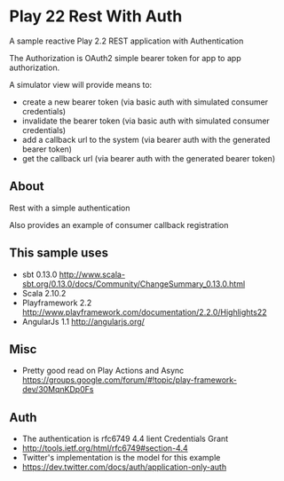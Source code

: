 Play 22 Rest With Auth
=============

A sample reactive Play 2.2 REST application with Authentication

The Authorization is OAuth2 simple bearer token for app to app authorization.

A simulator view will provide means to:

* create a new bearer token (via basic auth with simulated consumer credentials)
* invalidate the bearer token (via basic auth with simulated consumer credentials)
* add a callback url to the system (via bearer auth with the generated bearer token)
* get the callback url (via bearer auth with the generated bearer token)


About
--------------

Rest with a simple authentication

Also provides an example of consumer callback registration
 

This sample uses
--------------

* sbt   0.13.0        http://www.scala-sbt.org/0.13.0/docs/Community/ChangeSummary_0.13.0.html
* Scala 2.10.2  
* Playframework 2.2   http://www.playframework.com/documentation/2.2.0/Highlights22
* AngularJs 1.1       http://angularjs.org/


Misc
--------------

* Pretty good read on Play Actions and Async  https://groups.google.com/forum/#!topic/play-framework-dev/30MqnKDp0Fs


Auth
--------------

* The authentication is rfc6749 4.4 lient Credentials Grant 
* http://tools.ietf.org/html/rfc6749#section-4.4
* Twitter's implementation is the model for this example
* https://dev.twitter.com/docs/auth/application-only-auth

